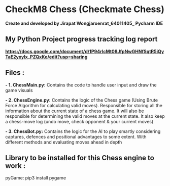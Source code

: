 # CheckM8 Chess (Checkmate Chess)
**Create and developed by Jirapat Wongjaroenrat_64011405_ Pycharm IDE**


## My Python Project progress tracking log report
**https://docs.google.com/document/d/1P94rIcMt08JfpNwGHNfSqtR5iQyTaE2yxylx_PZQxKo/edit?usp=sharing**


## Files :
**- 1. ChessMain.py:**       Contains the code to handle user input and draw the game visuals

**- 2. ChessEngine.py:**     Contains the logic of the Chess game (Using Brute Force Algorithm for calculating valid moves). Responsible for storing all the information about the current state of a chess game. It will also be responsible for determining the valid moves at the current state. It also keep a chess-move log (undo move, check opponent & your current moves)

**- 3. ChessBot.py:**      Contains the logic for the AI to play smartly considering captures, defences and positional advantages to some extent. With different methods and   evaluating moves ahead in depth 

## Library to be installed for this Chess engine to work :

pyGame: pip3 install pygame
